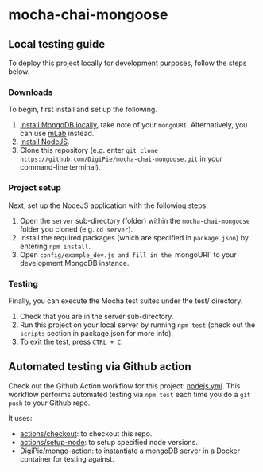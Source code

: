 # mocha-chai-mongoose

## Local testing guide

To deploy this project locally for development purposes, follow the steps below.

### Downloads

To begin, first install and set up the following.

1. [Install MongoDB locally](https://digipie.github.io/digidocs/full-stack/mongodb/local-setup/), take note of your `mongoURI`. Alternatively, you can use [mLab](https://mlab.com/) instead.
2. [Install NodeJS](https://nodejs.org/en/).
3. Clone this repository (e.g. enter `git clone https://github.com/DigiPie/mocha-chai-mongoose.git` in your command-line terminal).

### Project setup

Next, set up the NodeJS application with the following steps.

1. Open the `server` sub-directory (folder) within the `mocha-chai-mongoose` folder you cloned (e.g. `cd server`).
2. Install the required packages (which are specified in `package.json`) by entering `npm install`.
3. Open `config/example_dev.js and fill in the `mongoURI` to your development MongoDB instance.

### Testing

Finally, you can execute the Mocha test suites under the test/ directory.

1. Check that you are in the server sub-directory.
2. Run this project on your local server by running `npm test` (check out the `scripts` section in package.json for more info).
4. To exit the test, press `CTRL + C`.

## Automated testing via Github action

Check out the Github Action workflow for this project: [nodejs.yml](https://github.com/DigiPie/mocha-chai-mongoose/blob/master/.github/workflows/nodejs.yml). This workflow performs automated testing via `npm test` each time you do a `git push` to your Github repo.

It uses:

- [actions/checkout](https://github.com/actions/checkout): to checkout this repo.
- [actions/setup-node](https://github.com/actions/setup-node): to setup specified node versions.
- [DigiPie/mongo-action](https://github.com/DigiPie/mongo-action): to instantiate a mongoDB server in a Docker container for testing against.